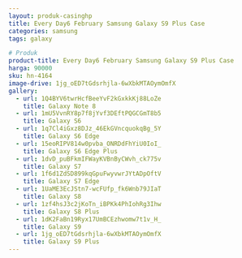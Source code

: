 ```yaml
---
layout: produk-casinghp
title: Every Day6 February Samsung Galaxy S9 Plus Case
categories: samsung
tags: galaxy

# Produk
product-title: Every Day6 February Samsung Galaxy S9 Plus Case
harga: 90000
sku: hn-4164
image-drive: 1jg_oED7tGdsrhjla-6wXbkMTAOymOmfX
gallery:
  - url: 1Q4BYV6twrHcfBeeYvF2kGxkkKj88LoZe
    title: Galaxy Note 8
  - url: 1mU5VvnRY8p7f8jYvf3DEftPQGCGmT8b5
    title: Galaxy S6
  - url: 1q7Cl4iGxz8DJz_46EkGVncquokqBg_5Y
    title: Galaxy S6 Edge
  - url: 15eoRIPV814w0pvba_ONRDdFhYiU0IoI_
    title: Galaxy S6 Edge Plus
  - url: 1dvD_puBFkmIFWayKVBnByCWvh_ck775v
    title: Galaxy S7
  - url: 1f6d1ZdSD899kqGpuFwyvwrJYtADpOftV
    title: Galaxy S7 Edge
  - url: 1UaME3EcJStn7-wcFUfp_fk6Wnb79JIaT
    title: Galaxy S8
  - url: 1zf4hsJ3c2jKoTn_iBPKk4PhIohRg3Ihw
    title: Galaxy S8 Plus
  - url: 1dK2FaBn19Ryx17UmBCEzhwomw7t1v_H_
    title: Galaxy S9
  - url: 1jg_oED7tGdsrhjla-6wXbkMTAOymOmfX
    title: Galaxy S9 Plus
---
```

